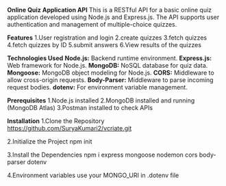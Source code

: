 **Online Quiz Application API**
This is a RESTful API for a basic online quiz application developed using Node.js and Express.js. The API supports user authentication and management of multiple-choice quizzes.

**Features**
1.User registration and login
2.create quizzes
3.fetch quizzes
4.fetch quizzes by ID 
5.submit answers
6.View results of the quizzes

**Technologies Used**
**Node.js:** Backend runtime environment.
**Express.js:** Web framework for Node.js.
**MongoDB:** NoSQL database for quiz data.
**Mongoose:** MongoDB object modeling for Node.js.
**CORS:** Middleware to allow cross-origin requests.
**Body-Parser:** Middleware to parse incoming request bodies.
**dotenv:** For environment variable management.

**Prerequisites**
1.Node.js installed
2.MongoDB installed and running (MongoDB Atlas)
3.Postman installed to check APIs

**Installation**
1.Clone the Repository https://github.com/SuryaKumari2/vcriate.git

2.Initialize the Project npm init

3.Install the Dependencies npm i express mongoose nodemon cors body-parser dotenv

4.Environment variables use your MONGO_URI in .dotenv file
